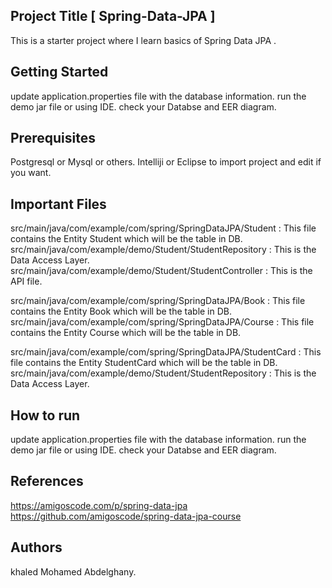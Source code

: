 ## Project Title [ Spring-Data-JPA ]

This is a starter project where I learn basics of Spring Data JPA . 

## Getting Started

update application.properties file with the database information.
run the demo jar file or using IDE.
check your Databse and EER diagram.

## Prerequisites
Postgresql or Mysql or others.
Intelliji  or Eclipse to import project and edit if you want.

## Important Files

src/main/java/com/example/com/spring/SpringDataJPA/Student   : This file contains the Entity Student which will be the table in DB.
src/main/java/com/example/demo/Student/StudentRepository : This is the Data Access Layer.
src/main/java/com/example/demo/Student/StudentController : This is the API file.

src/main/java/com/example/com/spring/SpringDataJPA/Book   : This file contains the Entity Book which will be the table in DB.
src/main/java/com/example/com/spring/SpringDataJPA/Course   : This file contains the Entity Course which will be the table in DB.

src/main/java/com/example/com/spring/SpringDataJPA/StudentCard   : This file contains the Entity StudentCard which will be the table in DB.
src/main/java/com/example/demo/Student/StudentRepository : This is the Data Access Layer.
 
## How to run

update application.properties file with the database information.
run the demo jar file or using IDE.
check your Databse and EER diagram.


## References 
https://amigoscode.com/p/spring-data-jpa
https://github.com/amigoscode/spring-data-jpa-course



## Authors
  khaled Mohamed Abdelghany.